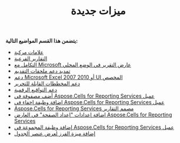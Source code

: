 ﻿---
title: ميزات جديدة
type: docs
weight: 40
url: /ar/reportingservices/new-features/
---
**يتضمن هذا القسم المواضيع التالية:** 
- [علامات مركبة](/cells/ar/reportingservices/composite-markers/)
- [التقارير الفرعية](/cells/ar/reportingservices/sub-reports/)
- [التكامل مع Microsoft عارض التقرير في الوضع المحلي](/cells/ar/reportingservices/integrate-with-microsoft-report-viewer-in-local-mode/)
- [تمديد دعم ملحقات التقديم](/cells/ar/reportingservices/extended-rendering-extensions-support/)
- [دعم Microsoft Excel 2007 أو 2010 UI المخصص](/cells/ar/reportingservices/support-for-microsoft-excel-2007-or-2010-custom-ui/)
- [دعم المخططات القابلة للتحرير](/cells/ar/reportingservices/support-for-editable-charts/)
- [دعم التواقيع الرقمية](/cells/ar/reportingservices/support-for-digital-signatures/)
- [أضف مصفوفة في Aspose.Cells for Reporting Services عميل](/cells/ar/reportingservices/add-matrix-in-aspose-cells-for-reporting-services-client/)
- [إضافة وظيفة إخفاء في Aspose.Cells for Reporting Services عميل](/cells/ar/reportingservices/add-hide-function-in-aspose-cells-for-reporting-services-client/)
- [Aspose.Cells for Reporting Services مصمم التقارير](/cells/ar/reportingservices/aspose-cells-for-reporting-services-report-designer/)
- [إضافة إعدادات "إعداد الصفحة" في العارض Aspose.Cells for Reporting Services](/cells/ar/reportingservices/add-settings-for-page-setup-in-aspose-cells-for-reporting-services-renderer/)
- [إضافة وظيفة المجموعة في Aspose.Cells for Reporting Services عميل](/cells/ar/reportingservices/add-group-function-in-aspose-cells-for-reporting-services-client/)
- [إضافة ميزة الفرز لعرض عنصر الجدول](/cells/ar/reportingservices/add-sorting-feature-for-rendering-table-item/)

